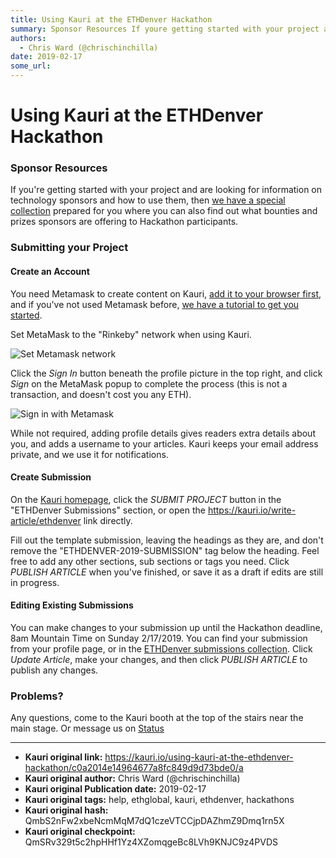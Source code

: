 ```yaml
---
title: Using Kauri at the ETHDenver Hackathon
summary: Sponsor Resources If youre getting started with your project and are looking for information on technology sponsors and how to use them, then we have a special collection prepared for you where you can also find out what bounties and prizes sponsors are offering to Hackathon participants. Submitting your Project Create an Account You need Metamask to create content on Kauri, add it to your browser first, and if youve not used Metamask before, we have a tutorial to get you started. Set MetaMask t
authors:
  - Chris Ward (@chrischinchilla)
date: 2019-02-17
some_url: 
---
```


# Using Kauri at the ETHDenver Hackathon


### Sponsor Resources

If you're getting started with your project and are looking for information on technology sponsors and how to use them, then [we have a special collection](https://kauri.io/collection/5c4b1b5b92371c00018db874/ethdenver) prepared for you where you can also find out what bounties and prizes sponsors are offering to Hackathon participants.

### Submitting your Project

#### Create an Account

You need Metamask to create content on Kauri, [add it to your browser first](https://metamask.io), and if you've not used Metamask before, [we have a tutorial to get you started](https://kauri.io/article/2a587f3962044515937a8105cfa1568c/v3/metamask-interact-with-ethereum-in-your-browser).

Set MetaMask to the "Rinkeby" network when using Kauri.

![Set Metamask network](https://i.imgur.com/d6HWSkr.gif)

Click the _Sign In_ button beneath the profile picture in the top right, and click _Sign_ on the MetaMask popup to complete the process (this is not a transaction, and doesn't cost you any ETH).

![Sign in with Metamask](https://i.imgur.com/6ssswZH.gif)

While not required, adding profile details gives readers extra details about you, and adds a username to your articles. Kauri keeps your email address private, and we use it for notifications.

#### Create Submission

On the [Kauri homepage](https://kauri.io), click the _SUBMIT PROJECT_ button in the "ETHDenver Submissions" section, or open the <https://kauri.io/write-article/ethdenver> link directly.

Fill out the template submission, leaving the headings as they are, and don't remove the "ETHDENVER-2019-SUBMISSION" tag below the heading. Feel free to add any other sections, sub sections or tags you need. Click _PUBLISH ARTICLE_ when you've finished, or save it as a draft if edits are still in progress.

#### Editing Existing Submissions

You can make changes to your submission up until the Hackathon deadline, 8am Mountain Time on Sunday 2/17/2019. You can find your submission from your profile page, or in the [ETHDenver submissions collection](https://kauri.io/collection/5c5d8d27cc2d870001b6f741/ethdenver-2019-submissions). Click _Update Article_, make your changes, and then click _PUBLISH ARTICLE_ to publish any changes.

### Problems?
Any questions, come to the Kauri booth at the top of the stairs near the main stage. Or message us on [Status](https://get.status.im/chat/public/kauri)


---

- **Kauri original link:** https://kauri.io/using-kauri-at-the-ethdenver-hackathon/c0a2014e14964677a8fc849d9d73bde0/a
- **Kauri original author:** Chris Ward (@chrischinchilla)
- **Kauri original Publication date:** 2019-02-17
- **Kauri original tags:** help, ethglobal, kauri, ethdenver, hackathons
- **Kauri original hash:** QmbS2nFw2xbeNcmMqM7dQ1czeVTCCjpDAZhmZ9Dmq1rn5X
- **Kauri original checkpoint:** QmSRv329t5c2hpHHf1Yz4XZomqgeBc8LVh9KNJC9z4PVDS



